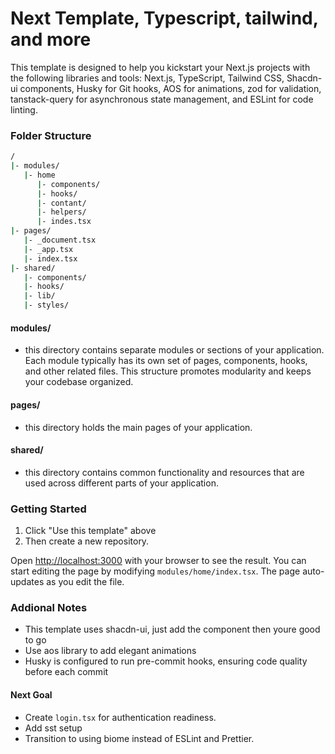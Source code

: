 # Next Template, Typescript, tailwind, and more

This template is designed to help you kickstart your Next.js projects with the following libraries and tools: Next.js, TypeScript, Tailwind CSS, Shacdn-ui components, Husky for Git hooks, AOS for animations, zod for validation, tanstack-query for asynchronous state management, and ESLint for code linting.

### Folder Structure

```bash
/
|- modules/
   |- home 
      |- components/
      |- hooks/
      |- contant/
      |- helpers/
      |- indes.tsx
|- pages/
   |- _document.tsx
   |- _app.tsx
   |- index.tsx
|- shared/
   |- components/
   |- hooks/
   |- lib/
   |- styles/
```

#### modules/

- this directory contains separate modules or sections of your application. Each module typically has its own set of pages, components, hooks, and other related files. This structure promotes modularity and keeps your codebase organized.

#### pages/

- this directory holds the main pages of your application.

#### shared/

- this directory contains common functionality and resources that are used across different parts of your application.

### Getting Started

1. Click "Use this template" above
2. Then create a new repository.

Open [http://localhost:3000](http://localhost:3000/) with your browser to see the result. You can start editing the page by modifying `modules/home/index.tsx`. The page auto-updates as you edit the file.

### Addional Notes

* This template uses shacdn-ui, just add the component then youre good to go
* Use aos library to add elegant animations
* Husky is configured to run pre-commit hooks, ensuring code quality before each commit

#### Next Goal

* Create `login.tsx` for authentication readiness.
* Add sst setup
* Transition to using biome instead of ESLint and Prettier.